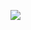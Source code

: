![]("https://github.com/nathnascimentto2/eletromag/blob/a58cca6cc0f95456fabbebea6d75ee87cb0261be/results/two_charges_field.gif")
